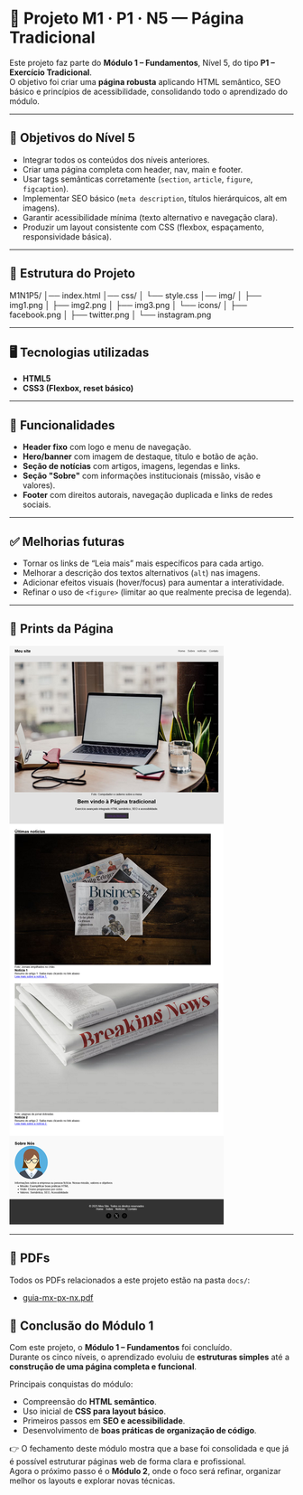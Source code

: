# 📘 Projeto M1 · P1 · N5 — Página Tradicional

Este projeto faz parte do **Módulo 1 – Fundamentos**, Nível 5, do tipo **P1 – Exercício Tradicional**.  
O objetivo foi criar uma **página robusta** aplicando HTML semântico, SEO básico e princípios de acessibilidade, consolidando todo o aprendizado do módulo.

---

## 🎯 Objetivos do Nível 5

- Integrar todos os conteúdos dos níveis anteriores.
- Criar uma página completa com header, nav, main e footer.
- Usar tags semânticas corretamente (`section`, `article`, `figure`, `figcaption`).
- Implementar SEO básico (`meta description`, títulos hierárquicos, alt em imagens).
- Garantir acessibilidade mínima (texto alternativo e navegação clara).
- Produzir um layout consistente com CSS (flexbox, espaçamento, responsividade básica).

---

## 📂 Estrutura do Projeto

M1N1P5/
│── index.html
│── css/
│ └── style.css
│── img/
│ ├── img1.png
│ ├── img2.png
│ ├── img3.png
│ └── icons/
│ ├── facebook.png
│ ├── twitter.png
│ └── instagram.png

---

## 🖥️ Tecnologias utilizadas

- **HTML5**
- **CSS3 (Flexbox, reset básico)**

---

## 📌 Funcionalidades

- **Header fixo** com logo e menu de navegação.
- **Hero/banner** com imagem de destaque, título e botão de ação.
- **Seção de notícias** com artigos, imagens, legendas e links.
- **Seção "Sobre"** com informações institucionais (missão, visão e valores).
- **Footer** com direitos autorais, navegação duplicada e links de redes sociais.

---

## ✅ Melhorias futuras

- Tornar os links de “Leia mais” mais específicos para cada artigo.
- Melhorar a descrição dos textos alternativos (`alt`) nas imagens.
- Adicionar efeitos visuais (hover/focus) para aumentar a interatividade.
- Refinar o uso de `<figure>` (limitar ao que realmente precisa de legenda).

---

## 📸 Prints da Página

![Página Inicial](img/screenshot.png)

---

## 📑 PDFs

Todos os PDFs relacionados a este projeto estão na pasta `docs/`:

- [guia-mx-px-nx.pdf](docs/guia.pdf)

## 🏁 Conclusão do Módulo 1

Com este projeto, o **Módulo 1 – Fundamentos** foi concluído.  
Durante os cinco níveis, o aprendizado evoluiu de **estruturas simples** até a **construção de uma página completa e funcional**.

Principais conquistas do módulo:

- Compreensão do **HTML semântico**.
- Uso inicial de **CSS para layout básico**.
- Primeiros passos em **SEO e acessibilidade**.
- Desenvolvimento de **boas práticas de organização de código**.

👉 O fechamento deste módulo mostra que a base foi consolidada e que já é possível estruturar páginas web de forma clara e profissional.  
Agora o próximo passo é o **Módulo 2**, onde o foco será refinar, organizar melhor os layouts e explorar novas técnicas.

